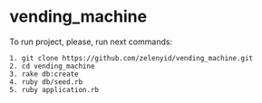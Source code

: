 # vending_machine

To run project, please, run next commands:
```
1. git clone https://github.com/zelenyid/vending_machine.git
2. cd vending_machine
3. rake db:create
4. ruby db/seed.rb
5. ruby application.rb
```
